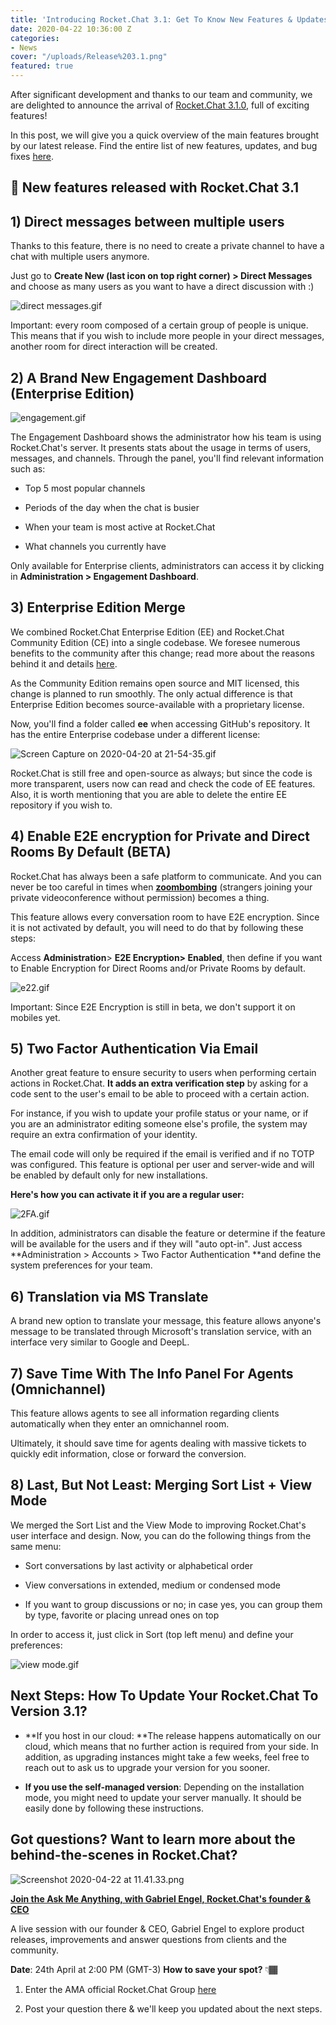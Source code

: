 ```yaml
---
title: 'Introducing Rocket.Chat 3.1: Get To Know New Features & Updates'
date: 2020-04-22 10:36:00 Z
categories:
- News
cover: "/uploads/Release%203.1.png"
featured: true
---
```


After significant development and thanks to our team and community, we are delighted to announce the arrival of [Rocket.Chat 3.1.0](https://github.com/RocketChat/Rocket.Chat/releases/tag/3.1.0), full of exciting features!

In this post, we will give you a quick overview of the main features brought by our latest release. Find the entire list of new features, updates, and bug fixes [here](https://github.com/RocketChat/Rocket.Chat/releases/tag/3.1.0).

## 🚀 New features released with Rocket.Chat 3.1

## 1) Direct messages between multiple users

Thanks to this feature, there is no need to create a private channel to have a chat with multiple users anymore.

Just go to **Create New (last icon on top right corner) > Direct Messages** and choose as many users as you want to have a direct discussion with :)

![direct messages.gif](/uploads/direct%20messages.gif)

Important: every room composed of a certain group of people is unique. This means that if you wish to include more people in your direct messages, another room for direct interaction will be created.

## 2)  A Brand New Engagement Dashboard (Enterprise Edition)

![engagement.gif](/uploads/engagement.gif)

The Engagement Dashboard shows the administrator how his team is using Rocket.Chat's server. It presents stats about the usage in terms of users, messages, and channels. Through the panel, you'll find relevant information such as:

* Top 5 most popular channels

* Periods of the day when the chat is busier

* When your team is most active at Rocket.Chat

* What channels you currently have

Only available for Enterprise clients, administrators can access it by clicking in **Administration > Engagement Dashboard**.

## 3) Enterprise Edition Merge

We combined Rocket.Chat Enterprise Edition (EE) and Rocket.Chat Community Edition (CE) into a single codebase. We foresee numerous benefits to the community after this change; read more about the reasons behind it and  details [here](https://rocket.chat/2020/03/28/moving-to-a-single-codebase/).

As the Community Edition remains open source and MIT licensed, this change is planned to run smoothly.  The only actual difference  is that Enterprise Edition becomes source-available with a proprietary license.

Now, you'll find a folder called **ee** when accessing GitHub's repository. It has the entire Enterprise codebase under a different license:

![Screen Capture on 2020-04-20 at 21-54-35.gif](/uploads/Screen%20Capture%20on%202020-04-20%20at%2021-54-35.gif)

Rocket.Chat is still free and open-source as always; but since the code is more transparent, users now can read and check the code of EE features. Also, it is worth mentioning that you are able to delete the entire EE repository if you wish to.

## 4) Enable E2E encryption for Private and Direct Rooms By Default (BETA)

Rocket.Chat has always been a safe platform to communicate. And you can never be too careful in times when **[zoombombing](https://rocket.chat/2020/04/13/alternatives-to-zoom/)** (strangers joining your private videoconference without permission) becomes a thing.

This feature allows every conversation room to have E2E encryption. Since it is not activated by default, you will need to do that by following these steps:

Access **Administration**> **E2E Encryption> Enabled**, then define if you want to Enable Encryption for Direct Rooms and/or Private Rooms by default.

![e22.gif](/uploads/e22.gif)

Important: Since E2E Encryption is still in beta, we don't support it on mobiles yet.

## 5) Two Factor Authentication Via Email

Another great feature to ensure security to users when performing certain actions in Rocket.Chat. **It adds an extra verification step** by asking for a code sent to the user's email to be able to proceed with a certain action.

For instance, if you wish to update your profile status or your name, or if you are an administrator editing someone else's profile, the system may require an extra confirmation of your identity.

The email code will only be required if the email is verified and if no TOTP was configured. This feature is optional per user and server-wide and will be enabled by default only for new installations.

**Here's how you can activate it if you are a regular user:**

![2FA.gif](/uploads/2FA.gif)

In addition, administrators can disable the feature or determine if the feature will be available for the users and if they will "auto opt-in". Just access \*\*Administration > Accounts > Two Factor Authentication \*\*and define the system preferences for your team.

## 6) Translation via MS Translate

A brand new option to translate your message, this feature allows anyone's message to be translated through Microsoft's translation service, with an interface very similar to Google and DeepL.

## 7) Save Time With The Info Panel For Agents (Omnichannel)

This feature allows agents to see all information regarding clients automatically when they enter an omnichannel room.

Ultimately, it should save time for agents dealing with massive tickets to quickly edit information, close or forward the conversion.

## 8) Last, But Not Least: Merging Sort List \+ View Mode

We merged the Sort List and the View Mode to improving Rocket.Chat's user interface and design. Now, you can do the following things from the same menu:

* Sort conversations by last activity or alphabetical order

* View conversations in extended, medium or condensed mode

* If you want to group discussions or no; in case yes, you can group them by type, favorite or placing unread ones on top

In order to access it, just click in Sort (top left menu) and define your preferences:

![view mode.gif](/uploads/view%20mode.gif)

## Next Steps: How To Update Your Rocket.Chat To Version 3.1?

* **If you host in our cloud: **The release happens automatically on our cloud, which means that no further action is required from your side. In addition, as upgrading instances might take a few weeks, feel free to reach out to ask us to upgrade your version for you sooner.


* **If you use the self-managed version**: Depending on the installation mode, you might need to update your server manually. It should be easily done by following these instructions.

## **Got questions? Want to learn more about the behind-the-scenes in Rocket.Chat?**

![Screenshot 2020-04-22 at 11.41.33.png](/uploads/Screenshot%202020-04-22%20at%2011.41.33.png)

**[Join the Ask Me Anything, with Gabriel Engel, Rocket.Chat's founder & CEO](https://rocket.chat/2020/04/24/ask-gabriel-anything/?utm_source=blog&utm_medium=banner&utm_campaign=amagabriel)**

A live session with our founder & CEO, Gabriel Engel to explore product releases, improvements and answer questions from clients and the community.

**Date**: 24th April at 2:00 PM (GMT-3)
**How to save your spot?** 👇🏾

1. Enter the AMA official Rocket.Chat Group [here](https://open.rocket.chat/channel/ask-gabriel-anything)

2. Post your question there & we'll keep you updated about the next steps.